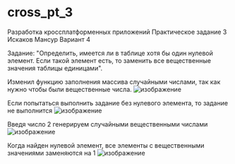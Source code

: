 # cross_pt_3
Разработка кроссплатформенных приложений
Практическое задание 3
Искаков Мансур
Вариант 4

Задание:
"Определить, имеется ли в таблице хотя бы один нулевой элемент. Если такой элемент есть, то заменить все
вещественные значения таблицы единицами".

Изменил функцию заполнения массива случайными числами, так как нужно чтобы были вещественные числа.
![изображение](https://user-images.githubusercontent.com/51114487/211917750-114911dc-176a-4b6e-8eaa-4dc760e0f843.png)

Если попытаться выполнить задание без нулевого элемента, то задание не выполнится
![изображение](https://user-images.githubusercontent.com/51114487/211918070-e288b45e-a47e-4abc-a5b8-a49f06e6af4e.png)

Введя число 2 генерируем случайными вещественными числами
![изображение](https://user-images.githubusercontent.com/51114487/211918094-add9d452-35ce-400a-8343-338cef858793.png)

Когда найден нулевой элемент, все элементы с вещественными значениями заменяются на 1
![изображение](https://user-images.githubusercontent.com/51114487/211918341-6a2cb05b-bc3a-4a72-812f-1df51346c25e.png)
